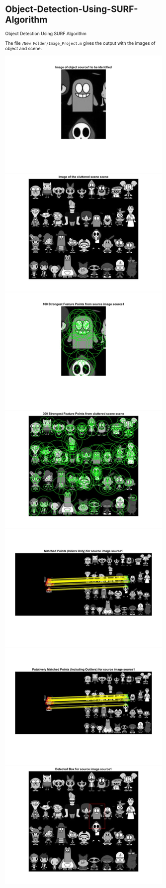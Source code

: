 # Object-Detection-Using-SURF-Algorithm
Object Detection Using SURF Algorithm

The file ```/New Folder/Image_Project.m``` gives the output with the images of object and scene.

![](outputs/1.jpg)
![](outputs/2.jpg)
![](outputs/3.jpg)
![](outputs/4.jpg)
![](outputs/5.jpg)
![](outputs/6.jpg)
![](outputs/7.jpg)

